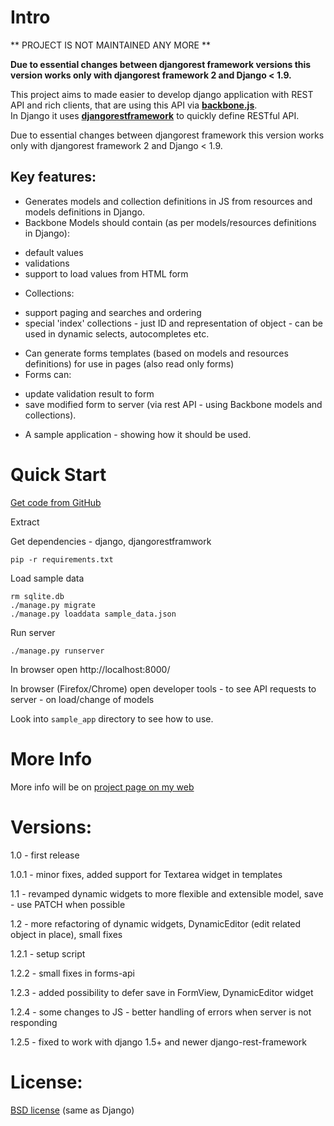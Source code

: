 Intro
=====
** PROJECT IS NOT MAINTAINED ANY MORE **

**Due to essential changes between djangorest framework versions this version works only with djangorest framework 2 and Django < 1.9.**

This project aims to made easier to develop django application with REST API and rich clients, 
that are using this API via **[backbone.js](http://backbonejs.org)**.  
In Django it uses **[djangorestframework](http://django-rest-framework.org)**  to quickly define RESTful API.

Due to essential changes between djangorest framework this version works only with djangorest framework 2 and Django < 1.9.

Key features:
-------------
- Generates models and collection definitions in JS from resources and models definitions in Django.
- Backbone Models should contain (as per models/resources definitions in Django):
 * default values
 * validations
 * support to load values from HTML form
- Collections:
 * support paging and searches and ordering 
 * special 'index' collections - just ID and representation of object - can be used in dynamic selects, autocompletes etc.

- Can generate forms templates (based on models and resources definitions) for use in pages
  (also read only forms)
- Forms can:
 * update validation result to form
 * save modified form to server (via rest API - using Backbone models and collections).
- A sample application - showing how it should be used.


Quick Start
===========

[Get code from GitHub](https://github.com/izderadicka/rest2backbone/archive/master.zip)

Extract

Get dependencies - django, djangorestframwork

`pip -r requirements.txt`

Load sample data
```
rm sqlite.db
./manage.py migrate
./manage.py loaddata sample_data.json
```

Run server

`./manage.py runserver`

In browser open http://localhost:8000/

In browser (Firefox/Chrome) open developer tools - to see API requests to server - on load/change of models

Look into `sample_app` directory to see how to use.


More Info
=========

More info will be on [project page on my web](http://zderadicka.eu/projects/python/rest2backbone/) 
 

Versions:
========
1.0 - first release

1.0.1 - minor fixes, 
	added support for Textarea widget in templates

1.1 - revamped dynamic widgets to more flexible and extensible model,
    save - use PATCH when possible

1.2 - more refactoring of dynamic widgets,
DynamicEditor (edit related object in place),
small fixes

1.2.1 - setup script

1.2.2 - small fixes in forms-api

1.2.3 -   added possibility to defer save in FormView,   DynamicEditor widget

1.2.4 -  some changes to JS -   better handling of errors when server is not responding

1.2.5 -  fixed to work with django 1.5+ and newer django-rest-framework

License:
=========
[BSD license](http://opensource.org/licenses/BSD-3-Clause) (same as Django)
